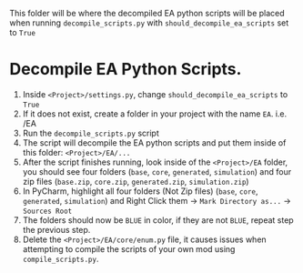 This folder will be where the decompiled EA python scripts will be placed when running `decompile_scripts.py` with `should_decompile_ea_scripts` set to `True`

# Decompile EA Python Scripts.

1. Inside `<Project>/settings.py`, change `should_decompile_ea_scripts` to `True`
2. If it does not exist, create a folder in your project with the name `EA`. i.e. <Project>/EA
3. Run the `decompile_scripts.py` script
4. The script will decompile the EA python scripts and put them inside of this folder: `<Project>/EA/...`
5. After the script finishes running, look inside of the `<Project>/EA` folder, you should see four folders (`base`, `core`, `generated`, `simulation`) and four zip files (`base.zip`, `core.zip`, `generated.zip`, `simulation.zip`)
6. In PyCharm, highlight all four folders (Not Zip files) (`base`, `core`, `generated`, `simulation`) and Right Click them -> `Mark Directory as...` -> `Sources Root`
7. The folders should now be `BLUE` in color, if they are not `BLUE`, repeat step the previous step.
8. Delete the `<Project>/EA/core/enum.py` file, it causes issues when attempting to compile the scripts of your own mod using `compile_scripts.py`.